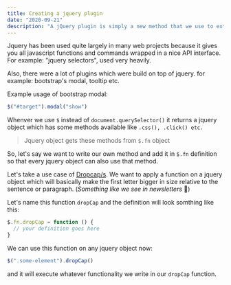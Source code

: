```yaml
---
title: Creating a jquery plugin
date: "2020-09-21"
description: "A jQuery plugin is simply a new method that we use to extend jQuery's prototype object. By extending the prototype object you enable all jQuery objects to inherit any methods that you add. - Jquery"
---
```


Jquery has been used quite largely in many web projects because it gives you all javascript functions and commands wrapped in a nice API interface. For example: "jquery selectors", used very heavily.

Also, there were a lot of plugins which were build on top of jquery. for example: bootstrap's modal, tooltip etc.

Example usage of bootstrap modal:

```javascript
$("#target").modal("show")
```

Whenver we use `$` instead of `document.querySelector()` it returns a jquery object which has some methods available like `.css(), .click() etc.`

> Jquery object gets these methods from `$.fn` object

So, let's say we want to write our own method and add it in `$.fn` definition so that every jquery object can also use that method.

Let's take a use case of [Dropcap/s](https://css-tricks.com/snippets/css/drop-caps/). We want to apply a function on a jquery object which will basically make the first letter bigger in size relative to the sentence or paragraph.
(_Something like we see in newsletters_ 🤔)

Let's name this function `dropCap` and the definition will look somthing like this:

```javascript
$.fn.dropCap = function () {
  // your definition goes here
}
```

We can use this function on any jquery object now:

```javascript
$(".some-element").dropCap()
```

and it will execute whatever functionality we write in our `dropCap` function.
